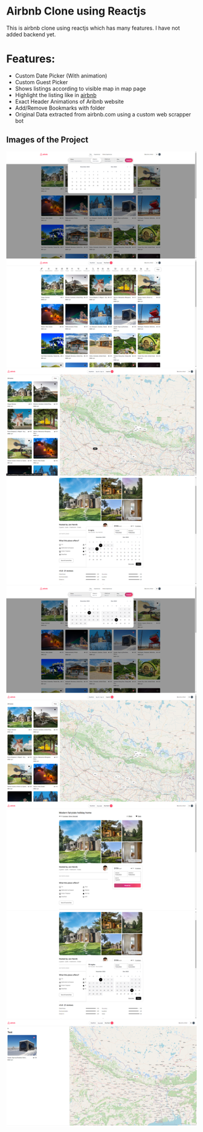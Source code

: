 # Airbnb Clone using Reactjs

This is airbnb clone using reactjs which has many features. I have not added backend yet.

# Features:

- Custom Date Picker (With animation)
- Custom Guest Picker
- Shows listings according to visible map in map page
- Highlight the listing like in [airbnb](https://airbnb.com)
- Exact Header Animations of Aribnb website
- Add/Remove Bookmarks with folder
- Original Data extracted from airbnb.com using a custom web scrapper bot



## Images of the Project

![](project_images/date-picker.png)
![](project_images/home.png)
![](project_images/search-hover.png)
![](project_images/singleListingDatePicker.png)
![](project_images/date-picker-2.png)
![](project_images/search.png)
![](project_images/singleListing.png)
![](project_images/singleListingDatePicker-2.png)
![](project_images/wishlist-map.png)
